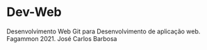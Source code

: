 # Dev-Web
Desenvolvimento Web
Git para Desenvolvimento de aplicação web.
Fagammon 2021.
José Carlos Barbosa
